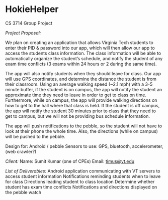 # HokieHelper
CS 3714 Group Project

*Project Proposal:*

We plan on creating an application that allows Virginia Tech students to enter their PID & password into our app, which will then allow our app to access the students class information. The class information will be able to automatically organize the student’s schedule, and notify the student of any exam time conflicts (3 exams within 24 hours or 2 during the same time).

The app will also notify students when they should leave for class. Our app will use GPS coordinates, and determine the distance the student is from their classroom. Using an average walking speed (~2.1 mph) with a 3-5 minute buffer, if the student is on campus, the app will notify the student an approximate time they need to leave in order to get to class on time. Furthermore, while on campus, the app will provide walking directions on how to get to the hall where that class is held. If the student is off campus, the app will notify the student 30 minutes prior to class that they need to get to campus, but we will not be providing bus schedule information.

The app will push notifications to the pebble, so the student will not have to look at their phone the whole time. Also, the directions (while on campus) will be pushed to the pebble.

Design for: Android / pebble 
Sensors to use: GPS, bluetooth, accelerometer, (web crawler?)

*Client:*
Name: Sumit Kumar (one of CPEs)	
Email: timus@vt.edu

*List of Deliverables:*
Android application communicating with VT servers to access student information
Notifications reminding students when to leave for class
Directions leading student to class location
Determine whether student has exam time conflicts
Notifications and directions displayed on the pebble watch
